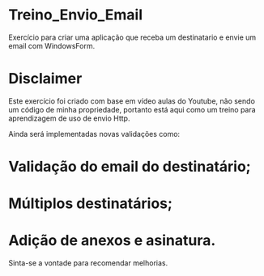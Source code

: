# Treino_Envio_Email
Exercício para criar uma aplicação que receba um destinatario e envie um email com WindowsForm.

# Disclaimer
Este exercício foi criado com base em vídeo aulas do Youtube, não sendo um código de minha propriedade, portanto está aqui como um treino para aprendizagem de uso de envio Http.

Ainda será implementadas novas validações como:
# Validação do email do destinatário;
# Múltiplos destinatários;
# Adição de anexos e asinatura.

Sinta-se a vontade para recomendar melhorias.
